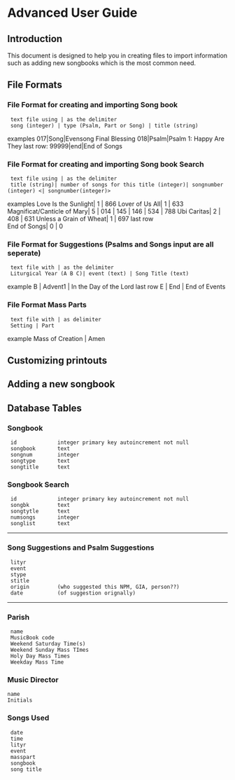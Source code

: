 # Advanced User Guide

## Introduction

This document is designed to help you in creating files to import information such as adding new songbooks which is the most common need.

## File Formats
### File Format for creating and importing Song book
     text file using | as the delimiter
     song (integer) | type (Psalm, Part or Song) | title (string)
examples
     017|Song|Evensong Final Blessing
     018|Psalm|Psalm 1: Happy Are They
last row:
      99999|end|End of Songs

### File Format for creating and importing Song book Search
     text file using | as the delimiter
     title (string)| number of songs for this title (integer)| songnumber (integer) <| songnumber(integer)>
examples
     Love Is the Sunlight| 1 | 866
     Lover of Us All| 1 | 633
     Magnificat/Canticle of Mary| 5 | 014 | 145 | 146 | 534 | 788
     Ubi Caritas| 2 | 408 | 631
     Unless a Grain of Wheat| 1 | 697
last row     
     End of Songs| 0 | 0

### File Format for Suggestions (Psalms and Songs input are all seperate)
     text file with | as the delimiter
     Liturgical Year (A B C)| event (text) | Song Title (text)
example
      B | Advent1 | In the Day of the Lord 
last row
      E | End | End of Events

### File Format Mass Parts
     text file with | as delimiter
     Setting | Part
example
     Mass of Creation | Amen

## Customizing printouts

## Adding a new songbook

## Database Tables
### Songbook
     id             integer primary key autoincrement not null
     songbook       text
     songnum        integer
     songtype       text
     songtitle      text

### Songbook Search
     id             integer primary key autoincrement not null
     songbk         text
     songtytle      text
     numsongs       integer
     songlist       text
-------------------------------------------------------------
### Song Suggestions and Psalm Suggestions
     lityr
     event
     stype
     stitle
     origin         (who suggested this NPM, GIA, person??)
     date           (of suggestion orignally)
-------------------------------------------------------------
### Parish
     name
     MusicBook code
     Weekend Saturday Time(s)
     Weekend Sunday Mass TImes
     Holy Day Mass Times
     Weekday Mass Time

### Music Director
    name
    Initials
     
### Songs Used
     date
     time
     lityr
     event
     masspart
     songbook
     song title